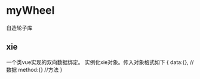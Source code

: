 # myWheel
自造轮子库

## xie
一个类vue实现的双向数据绑定。
实例化xie对象。传入对象格式如下
{
    data:{},  //数据
    method:{}  //方法
}
